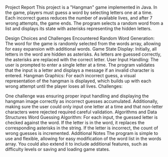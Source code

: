 Project Report
This project is a "Hangman" game implemented in Java. In the game, players must guess a word by selecting letters one at a time. Each incorrect guess reduces the number of available lives, and after 7 wrong attempts, the game ends. The program selects a random word from a list and displays its state with asterisks representing the hidden letters.

Design Choices and Challenges Encountered
Random Word Generation: The word for the game is randomly selected from the words array, allowing for easy expansion with additional words.
Game State Display: Initially, all letters in the word are hidden as asterisks. As letters are guessed correctly, the asterisks are replaced with the correct letter.
User Input Handling: The user is prompted to enter a single letter at a time. The program validates that the input is a letter and displays a message if an invalid character is entered.
Hangman Graphics: For each incorrect guess, a visual representation of the hangman is displayed, which builds up with each wrong attempt until the player loses all lives.
Challenges:

One challenge was ensuring proper input handling and displaying the hangman image correctly as incorrect guesses accumulated. Additionally, making sure the user could only input one letter at a time and that non-letter characters were rejected required careful validation.
Algorithms and Data Structures
Word Guessing Algorithm: For each input, the guessed letter is checked against the word. If the letter is in the word, it replaces the corresponding asterisks in the string. If the letter is incorrect, the count of wrong guesses is incremented.
Additional Notes
The program is simple to use and flexible, allowing for easy modification of the word list in the words array. You could also extend it to include additional features, such as difficulty levels or saving and loading game states.
